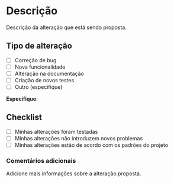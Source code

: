 # Descrição

Descrição da alteração que está sendo proposta.

## Tipo de alteração

- [ ] Correção de bug
- [ ] Nova funcionalidade
- [ ] Alteração na documentação
- [ ] Criação de novos testes
- [ ] Outro (especifique)

**Especifique**: 

## Checklist

- [ ] Minhas alterações foram testadas
- [ ] Minhas alterações não introduzem novos problemas
- [ ] Minhas alterações estão de acordo com os padrões do projeto

### Comentários adicionais

Adicione mais informações sobre a alteração proposta.
